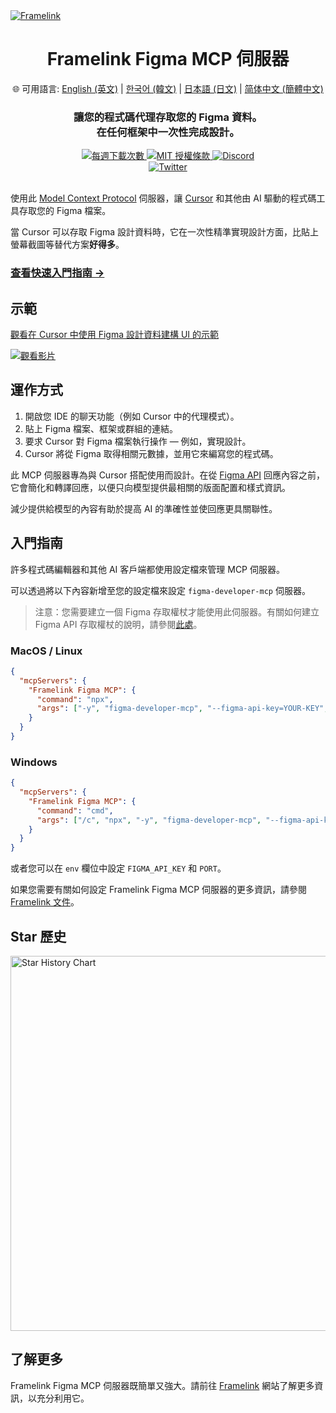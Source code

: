 <a href="https://www.framelink.ai/?utm_source=github&utm_medium=referral&utm_campaign=readme" target="_blank" rel="noopener">
  <picture>
    <source media="(prefers-color-scheme: dark)" srcset="https://www.framelink.ai/github/HeaderDark.png" />
    <img alt="Framelink" src="https://www.framelink.ai/github/HeaderLight.png" />
  </picture>
</a>

<div align="center">
  <h1>Framelink Figma MCP 伺服器</h1>
  <p>
    🌐 可用語言:
    <a href="README.md">English (英文)</a> |
    <a href="README.ko.md">한국어 (韓文)</a> |
    <a href="README.ja.md">日本語 (日文)</a> |
    <a href="README.zh-cn.md">简体中文 (簡體中文)</a>
  </p>
  <h3>讓您的程式碼代理存取您的 Figma 資料。<br/>在任何框架中一次性完成設計。</h3>
  <a href="https://npmcharts.com/compare/figma-developer-mcp?interval=30">
    <img alt="每週下載次數" src="https://img.shields.io/npm/dm/figma-developer-mcp.svg">
  </a>
  <a href="https://github.com/GLips/Figma-Context-MCP/blob/main/LICENSE">
    <img alt="MIT 授權條款" src="https://img.shields.io/github/license/GLips/Figma-Context-MCP" />
  </a>
  <a href="https://framelink.ai/discord">
    <img alt="Discord" src="https://img.shields.io/discord/1352337336913887343?color=7389D8&label&logo=discord&logoColor=ffffff" />
  </a>
  <br />
  <a href="https://twitter.com/glipsman">
    <img alt="Twitter" src="https://img.shields.io/twitter/url?url=https%3A%2F%2Fx.com%2Fglipsman&label=%40glipsman" />
  </a>
</div>

<br/>

使用此 [Model Context Protocol](https://modelcontextprotocol.io/introduction) 伺服器，讓 [Cursor](https://cursor.sh/) 和其他由 AI 驅動的程式碼工具存取您的 Figma 檔案。

當 Cursor 可以存取 Figma 設計資料時，它在一次性精準實現設計方面，比貼上螢幕截圖等替代方案**好得多**。

<h3><a href="https://www.framelink.ai/docs/quickstart?utm_source=github&utm_medium=referral&utm_campaign=readme">查看快速入門指南 →</a></h3>

## 示範

[觀看在 Cursor 中使用 Figma 設計資料建構 UI 的示範](https://youtu.be/6G9yb-LrEqg)

[ ![觀看影片](https://img.youtube.com/vi/6G9yb-LrEqg/maxresdefault.jpg) ](https://youtu.be/6G9yb-LrEqg)

## 運作方式

1. 開啟您 IDE 的聊天功能（例如 Cursor 中的代理模式）。
2. 貼上 Figma 檔案、框架或群組的連結。
3. 要求 Cursor 對 Figma 檔案執行操作 — 例如，實現設計。
4. Cursor 將從 Figma 取得相關元數據，並用它來編寫您的程式碼。

此 MCP 伺服器專為與 Cursor 搭配使用而設計。在從 [Figma API](https://www.figma.com/developers/api) 回應內容之前，它會簡化和轉譯回應，以便只向模型提供最相關的版面配置和樣式資訊。

減少提供給模型的內容有助於提高 AI 的準確性並使回應更具關聯性。

## 入門指南

許多程式碼編輯器和其他 AI 客戶端都使用設定檔來管理 MCP 伺服器。

可以透過將以下內容新增至您的設定檔來設定 `figma-developer-mcp` 伺服器。

> 注意：您需要建立一個 Figma 存取權杖才能使用此伺服器。有關如何建立 Figma API 存取權杖的說明，請參閱[此處](https://help.figma.com/hc/en-us/articles/8085703771159-Manage-personal-access-tokens)。

### MacOS / Linux

```json
{
  "mcpServers": {
    "Framelink Figma MCP": {
      "command": "npx",
      "args": ["-y", "figma-developer-mcp", "--figma-api-key=YOUR-KEY", "--stdio"]
    }
  }
}
```

### Windows

```json
{
  "mcpServers": {
    "Framelink Figma MCP": {
      "command": "cmd",
      "args": ["/c", "npx", "-y", "figma-developer-mcp", "--figma-api-key=YOUR-KEY", "--stdio"]
    }
  }
}
```

或者您可以在 `env` 欄位中設定 `FIGMA_API_KEY` 和 `PORT`。

如果您需要有關如何設定 Framelink Figma MCP 伺服器的更多資訊，請參閱 [Framelink 文件](https://www.framelink.ai/docs/quickstart?utm_source=github&utm_medium=referral&utm_campaign=readme)。

## Star 歷史

<a href="https://star-history.com/#GLips/Figma-Context-MCP"><img src="https://api.star-history.com/svg?repos=GLips/Figma-Context-MCP&type=Date" alt="Star History Chart" width="600" /></a>

## 了解更多

Framelink Figma MCP 伺服器既簡單又強大。請前往 [Framelink](https://framelink.ai?utm_source=github&utm_medium=referral&utm_campaign=readme) 網站了解更多資訊，以充分利用它。
